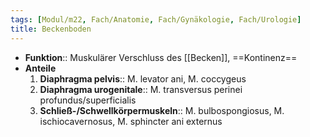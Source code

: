 ```yaml
---
tags: [Modul/m22, Fach/Anatomie, Fach/Gynäkologie, Fach/Urologie]
title: Beckenboden
---
```

- **Funktion**:: Muskulärer Verschluss des [[Becken]], ==Kontinenz==
- **Anteile**
	1. **Diaphragma pelvis**:: M. levator ani, M. coccygeus
	2. **Diaphragma urogenitale**:: M. transversus perinei profundus/superficialis
	3. **Schließ-/Schwellkörpermuskeln**:: M. bulbospongiosus, M. ischiocavernosus, M. sphincter ani externus